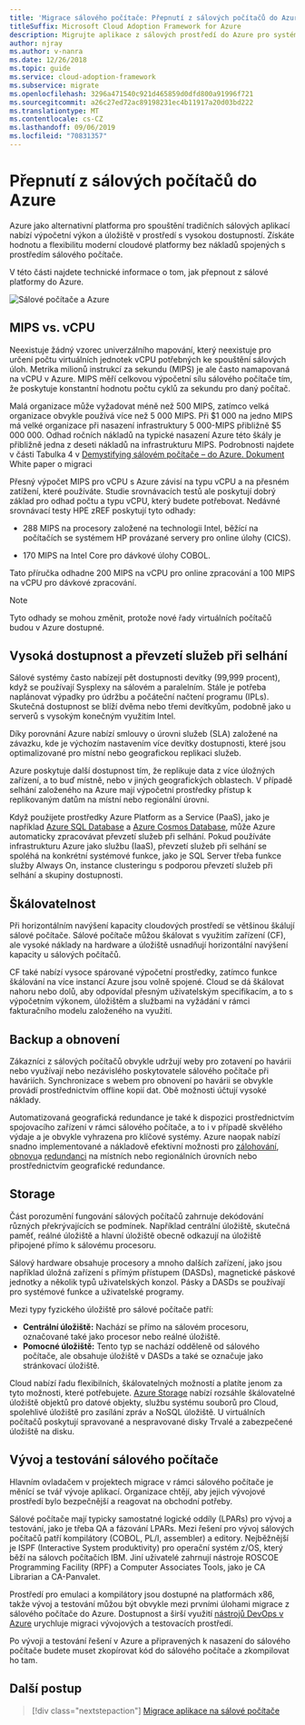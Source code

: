 ```yaml
---
title: 'Migrace sálového počítače: Přepnutí z sálových počítačů do Azure'
titleSuffix: Microsoft Cloud Adoption Framework for Azure
description: Migrujte aplikace z sálových prostředí do Azure pro systémy, které se aktuálně spouštějí na sálových počítačích.
author: njray
ms.author: v-nanra
ms.date: 12/26/2018
ms.topic: guide
ms.service: cloud-adoption-framework
ms.subservice: migrate
ms.openlocfilehash: 3296a471540c921d465859d0dfd800a91996f721
ms.sourcegitcommit: a26c27ed72ac89198231ec4b11917a20d03bd222
ms.translationtype: MT
ms.contentlocale: cs-CZ
ms.lasthandoff: 09/06/2019
ms.locfileid: "70831357"
---
```

# <a name="make-the-switch-from-mainframes-to-azure"></a>Přepnutí z sálových počítačů do Azure

Azure jako alternativní platforma pro spouštění tradičních sálových aplikací nabízí výpočetní výkon a úložiště v prostředí s vysokou dostupností. Získáte hodnotu a flexibilitu moderní cloudové platformy bez nákladů spojených s prostředím sálového počítače.

V této části najdete technické informace o tom, jak přepnout z sálové platformy do Azure.

![Sálové počítače a Azure](../../_images/mainframe-migration/make-the-switch.png)

## <a name="mips-vs-vcpus"></a>MIPS vs. vCPU

Neexistuje žádný vzorec univerzálního mapování, který neexistuje pro určení počtu virtuálních jednotek vCPU potřebných ke spouštění sálových úloh. Metrika milionů instrukcí za sekundu (MIPS) je ale často namapovaná na vCPU v Azure. MIPS měří celkovou výpočetní sílu sálového počítače tím, že poskytuje konstantní hodnotu počtu cyklů za sekundu pro daný počítač.

Malá organizace může vyžadovat méně než 500 MIPS, zatímco velká organizace obvykle používá více než 5 000 MIPS. Při $1 000 na jedno MIPS má velké organizace při nasazení infrastruktury 5 000-MIPS přibližně $5 000 000. Odhad ročních nákladů na typické nasazení Azure této škály je přibližně jedna z deseti nákladů na infrastrukturu MIPS. Podrobnosti najdete v části Tabulka 4 v [Demystifying sálovém počítače – do Azure. Dokument](https://azure.microsoft.com/resources/demystifying-mainframe-to-azure-migration) White paper o migraci

Přesný výpočet MIPS pro vCPU s Azure závisí na typu vCPU a na přesném zatížení, které používáte. Studie srovnávacích testů ale poskytují dobrý základ pro odhad počtu a typu vCPU, který budete potřebovat. Nedávné srovnávací testy HPE zREF poskytují tyto odhady:

- 288 MIPS na procesory založené na technologii Intel, běžící na počítačích se systémem HP provázané servery pro online úlohy (CICS).

- 170 MIPS na Intel Core pro dávkové úlohy COBOL.

Tato příručka odhadne 200 MIPS na vCPU pro online zpracování a 100 MIPS na vCPU pro dávkové zpracování.

> [!NOTE]
> Tyto odhady se mohou změnit, protože nové řady virtuálních počítačů budou v Azure dostupné.

## <a name="high-availability-and-failover"></a>Vysoká dostupnost a převzetí služeb při selhání

Sálové systémy často nabízejí pět dostupnosti devítky (99,999 procent), když se používají Sysplexy na sálovém a paralelním. Stále je potřeba naplánovat výpadky pro údržbu a počáteční načtení programu (IPLs). Skutečná dostupnost se blíží dvěma nebo třemi devítkyům, podobně jako u serverů s vysokým konečným využitím Intel.

Díky porovnání Azure nabízí smlouvy o úrovni služeb (SLA) založené na závazku, kde je výchozím nastavením více devítky dostupnosti, které jsou optimalizované pro místní nebo geografickou replikaci služeb.

Azure poskytuje další dostupnost tím, že replikuje data z více úložných zařízení, a to buď místně, nebo v jiných geografických oblastech. V případě selhání založeného na Azure mají výpočetní prostředky přístup k replikovaným datům na místní nebo regionální úrovni.

Když použijete prostředky Azure Platform as a Service (PaaS), jako je například [Azure SQL Database](/azure/sql-database/sql-database-technical-overview) a [Azure Cosmos Database](/azure/cosmos-db/introduction), může Azure automaticky zpracovávat převzetí služeb při selhání. Pokud používáte infrastrukturu Azure jako službu (IaaS), převzetí služeb při selhání se spoléhá na konkrétní systémové funkce, jako je SQL Server třeba funkce služby Always On, instance clusteringu s podporou převzetí služeb při selhání a skupiny dostupnosti.

## <a name="scalability"></a>Škálovatelnost

Při horizontálním navýšení kapacity cloudových prostředí se většinou škálují sálové počítače. Sálové počítače můžou škálovat s využitím zařízení (CF), ale vysoké náklady na hardware a úložiště usnadňují horizontální navýšení kapacity u sálových počítačů.

CF také nabízí vysoce spárované výpočetní prostředky, zatímco funkce škálování na více instancí Azure jsou volně spojené. Cloud se dá škálovat nahoru nebo dolů, aby odpovídal přesným uživatelským specifikacím, a to s výpočetním výkonem, úložištěm a službami na vyžádání v rámci fakturačního modelu založeného na využití.

## <a name="backup-and-recovery"></a>Backup a obnovení

Zákazníci z sálových počítačů obvykle udržují weby pro zotavení po havárii nebo využívají nebo nezávislého poskytovatele sálového počítače při haváriích. Synchronizace s webem pro obnovení po havárii se obvykle provádí prostřednictvím offline kopií dat. Obě možnosti účtují vysoké náklady.

Automatizovaná geografická redundance je také k dispozici prostřednictvím spojovacího zařízení v rámci sálového počítače, a to i v případě skvělého výdaje a je obvykle vyhrazena pro klíčové systémy. Azure naopak nabízí snadno implementované a nákladově efektivní možnosti pro [zálohování](/azure/backup/backup-introduction-to-azure-backup), [obnovu](/azure/site-recovery/site-recovery-overview)a [redundanci](/azure/storage/common/storage-redundancy) na místních nebo regionálních úrovních nebo prostřednictvím geografické redundance.

## <a name="storage"></a>Storage

Část porozumění fungování sálových počítačů zahrnuje dekódování různých překrývajících se podmínek. Například centrální úložiště, skutečná paměť, reálné úložiště a hlavní úložiště obecně odkazují na úložiště připojené přímo k sálovému procesoru.

Sálový hardware obsahuje procesory a mnoho dalších zařízení, jako jsou například úložná zařízení s přímým přístupem (DASDs), magnetické páskové jednotky a několik typů uživatelských konzol. Pásky a DASDs se používají pro systémové funkce a uživatelské programy.

Mezi typy fyzického úložiště pro sálové počítače patří:

- **Centrální úložiště:** Nachází se přímo na sálovém procesoru, označované také jako procesor nebo reálné úložiště.
- **Pomocné úložiště:** Tento typ se nachází odděleně od sálového počítače, ale obsahuje úložiště v DASDs a také se označuje jako stránkovací úložiště.

Cloud nabízí řadu flexibilních, škálovatelných možností a platíte jenom za tyto možnosti, které potřebujete. [Azure Storage](/azure/storage/common/storage-introduction) nabízí rozsáhle škálovatelné úložiště objektů pro datové objekty, službu systému souborů pro Cloud, spolehlivé úložiště pro zasílání zpráv a NoSQL úložiště. U virtuálních počítačů poskytují spravované a nespravované disky Trvalé a zabezpečené úložiště na disku.

## <a name="mainframe-development-and-testing"></a>Vývoj a testování sálového počítače

Hlavním ovladačem v projektech migrace v rámci sálového počítače je měnící se tvář vývoje aplikací. Organizace chtějí, aby jejich vývojové prostředí bylo bezpečnější a reagovat na obchodní potřeby.

Sálové počítače mají typicky samostatné logické oddíly (LPARs) pro vývoj a testování, jako je třeba QA a fázování LPARs. Mezi řešení pro vývoj sálových počítačů patří kompilátory (COBOL, PL/I, assembler) a editory. Nejběžnější je ISPF (Interactive System produktivity) pro operační systém z/OS, který běží na sálovch počítačích IBM. Jiní uživatelé zahrnují nástroje ROSCOE Programming Facility (RPF) a Computer Associates Tools, jako je CA Librarian a CA-Panvalet.

Prostředí pro emulaci a kompilátory jsou dostupné na platformách x86, takže vývoj a testování můžou být obvykle mezi prvními úlohami migrace z sálového počítače do Azure. Dostupnost a širší využití [nástrojů DevOps v Azure](https://azure.microsoft.com/solutions/devops) urychluje migraci vývojových a testovacích prostředí.

Po vývoji a testování řešení v Azure a připravených k nasazení do sálového počítače budete muset zkopírovat kód do sálového počítače a zkompilovat ho tam.

## <a name="next-steps"></a>Další postup

> [!div class="nextstepaction"]
> [Migrace aplikace na sálové počítače](application-strategies.md)
